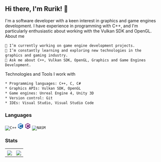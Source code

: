 ## Hi there, I'm Rurik! 👋
I'm a software developer with a keen interest in graphics and game engines development. I have experience in programming with C++, and I'm particularly enthusiastic about working with the Vulkan SDK and OpenGL.
About me

    🔭 I’m currently working on game engine development projects.
    🌱 I’m constantly learning and exploring new technologies in the graphics and gaming industry.
    💬 Ask me about C++, Vulkan SDK, OpenGL, Graphics and Game Engines Development.
Technologies and Tools I work with

    * Programming languages: C++, C, C#
    * Graphics APIs: Vulkan SDK, OpenGL
    * Game engines: Unreal Engine 4, Unity 3D
    * Version control: Git
    * IDEs: Visual Studio, Visual Studio Code

### Languages
<code><img height="20" alt="C++" src="https://github.com/isocpp/logos/blob/master/cpp_logo.svg"></code>
<code><img height="20" alt="C" src="https://github.com/devicons/devicon/blob/master/icons/c/c-original.svg"></code>
<code><img height="20" alt="C#" src="https://github.com/devicons/devicon/blob/master/icons/csharp/csharp-original.svg"></code>
<code><img height="20" alt="NASM" src="https://www.nasm.us/images/nasm.png"></code>

### Stats
<table>
  <tr>
    <th> 
      <a href="https://github.com/anuraghazra/github-readme-stats">
        <img align="center" src="https://github-readme-stats.vercel.app/api?username=TheAntag0nist&theme=dark&count_private=true"/>
      </a>
    </th>
    <th>
      <a href="https://github.com/anuraghazra/github-readme-stats">
        <img align="center" src="https://github-readme-stats.vercel.app/api/top-langs/?username=TheAntag0nist&theme=dark&layout=compact"/>
      </a>
    </th>
  </tr>
</table>

